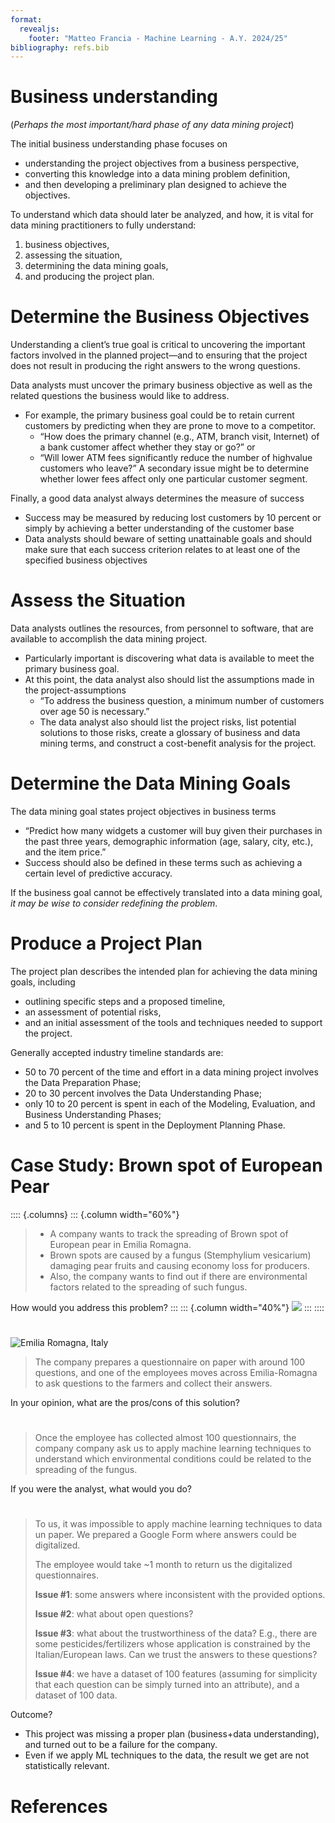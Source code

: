 ```yaml
---
format:
  revealjs: 
    footer: "Matteo Francia - Machine Learning - A.Y. 2024/25"
bibliography: refs.bib
---
```


# Business understanding

(*Perhaps the most important/hard phase of any data mining project*)

The initial business understanding phase focuses on

- understanding the project objectives from a business perspective,
- converting this knowledge into a data mining problem definition,
- and then developing a preliminary plan designed to achieve the objectives.

To understand which data should later be analyzed, and how, it is vital for data mining practitioners to fully understand:

1. business objectives,
2. assessing the situation,
3. determining the data mining goals,
4. and producing the project plan.

# Determine the Business Objectives

Understanding a client’s true goal is critical to uncovering the important factors involved in the planned project—and to ensuring that the project does not result in producing the right answers to the wrong questions.

Data analysts must uncover the primary business objective as well as the related questions the business would like to address.

- For example, the primary business goal could be to retain current customers by predicting when they are prone to move to a competitor.
  - “How does the primary channel (e.g., ATM, branch visit, Internet) of a bank customer affect whether they stay or go?” or 
  - “Will lower ATM fees significantly reduce the number of highvalue customers who leave?” A secondary issue might be to determine whether lower fees affect only one particular customer segment.

Finally, a good data analyst always determines the measure of success

- Success may be measured by reducing lost customers by 10 percent or simply by achieving a better understanding of the customer base
- Data analysts should beware of setting unattainable goals and should make sure that each success criterion relates to at least one of the specified business objectives

# Assess the Situation

Data analysts outlines the resources, from personnel to software, that are available to accomplish the data mining project.

- Particularly important is discovering what data is available to meet the primary business goal.
- At this point, the data analyst also should list the assumptions made in the project-assumptions
  - “To address the business question, a minimum number of customers over age 50 is necessary.”
  - The data analyst also should list the project risks, list potential solutions to those risks, create a glossary of business and data mining terms,
and construct a cost-benefit analysis for the project.

# Determine the Data Mining Goals

The data mining goal states project objectives in business terms

- “Predict how many widgets a customer will buy given their purchases in the past three years, demographic information (age, salary, city, etc.), and the item price.”
- Success should also be defined in these terms such as achieving a certain level of predictive accuracy.

If the business goal cannot be effectively translated into a data mining goal, *it may be wise to consider redefining the problem*.

# Produce a Project Plan

The project plan describes the intended plan for achieving the data mining goals, including

- outlining specific steps and a proposed timeline,
- an assessment of potential risks,
- and an initial assessment of the tools and techniques needed to support the project.

Generally accepted industry timeline standards are:

- 50 to 70 percent of the time and effort in a data mining project involves the Data Preparation Phase;
- 20 to 30 percent involves the Data Understanding Phase;
- only 10 to 20 percent is spent in each of the Modeling, Evaluation, and Business Understanding Phases;
- and 5 to 10 percent is spent in the Deployment Planning Phase.

# Case Study: Brown spot of European Pear

:::: {.columns}
::: {.column width="60%"}

> - A company wants to track the spreading of Brown spot of European pear in Emilia Romagna.
> - Brown spots are caused by a fungus (Stemphylium vesicarium) damaging pear fruits and causing economy loss for producers.
> - Also, the company wants to find out if there are environmental factors related to the spreading of such fungus.

How would you address this problem?
:::
::: {.column width="40%"}
![](https://agricoltura.regione.emilia-romagna.it/fitosanitario/temi/avversita/schede/avversita-per-nome/immagini-e-documenti/maculatura-bruna-del-pero/sui-frutti-l2019area-necrotica-si-circonda-spesso-di-alone-rossastro)
:::
::::

#

![Emilia Romagna, Italy](https://github.com/user-attachments/assets/ad66fa16-fa65-450b-955e-37ab3bd67113)

> The company prepares a questionnaire on paper with around 100 questions, and one of the employees moves across Emilia-Romagna to ask questions to the farmers and collect their answers. 

In your opinion, what are the pros/cons of this solution?

#

> Once the employee has collected almost 100 questionnairs, the company company ask us to apply machine learning techniques to understand which environmental conditions could be related to the spreading of the fungus.

If you were the analyst, what would you do?

#

> To us, it was impossible to apply machine learning techniques to data un paper.
> We prepared a Google Form where answers could be digitalized.
> 
> The employee would take ~1 month to return us the digitalized questionnaires.
> 
> **Issue #1**: some answers where inconsistent with the provided options.
>
> **Issue #2**: what about open questions?
>
> **Issue #3**: what about the trustworthiness of the data? E.g., there are some pesticides/fertilizers whose application is constrained by the Italian/European laws. Can we trust the answers to these questions?
>
> **Issue #4**: we have a dataset of 100 features (assuming for simplicity that each question can be simply turned into an attribute), and a dataset of 100 data.

Outcome?

- This project was missing a proper plan (business+data understanding), and turned out to be a failure for the company.
- Even if we apply ML techniques to the data, the result we get are not statistically relevant.

# References